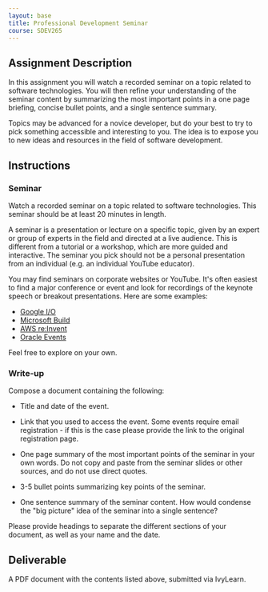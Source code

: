 ```yaml
---
layout: base
title: Professional Development Seminar
course: SDEV265
---
```


## Assignment Description

In this assignment you will watch a recorded seminar on a topic related to software technologies. You will then refine your understanding of the seminar content by summarizing the most important points in a one page briefing, concise bullet points, and a single sentence summary.

Topics may be advanced for a novice developer, but do your best to try to pick something accessible and interesting to you. The idea is to expose you to new ideas and resources in the field of software development.

## Instructions

### Seminar

Watch a recorded seminar on a topic related to software technologies. This seminar should be at least 20 minutes in length.

A seminar is a presentation or lecture on a specific topic, given by an expert or group of experts in the field and directed at a live audience. This is different from a tutorial or a workshop, which are more guided and interactive. The seminar you pick should not be a personal presentation from an individual (e.g. an individual YouTube educator).

You may find seminars on corporate websites or YouTube. It's often easiest to find a major conference or event and look for recordings of the keynote speech or breakout presentations. Here are some examples:

- [Google I/O](https://events.google.com/io/)
- [Microsoft Build](https://mybuild.microsoft.com/)
- [AWS re:Invent](https://reinvent.awsevents.com/)
- [Oracle Events](https://developer.oracle.com/events/on-demand-replays.html)

Feel free to explore on your own.

### Write-up

Compose a document containing the following:

- Title and date of the event.

- Link that you used to access the event. Some events require email registration - if this is the case please provide the link to the original registration page.

- One page summary of the most important points of the seminar in your own words. Do not copy and paste from the seminar slides or other sources, and do not use direct quotes.

- 3-5 bullet points summarizing key points of the seminar.

- One sentence summary of the seminar content. How would condense the "big picture" idea of the seminar into a single sentence?

Please provide headings to separate the different sections of your document, as well as your name and the date.

## Deliverable

A PDF document with the contents listed above, submitted via IvyLearn.
